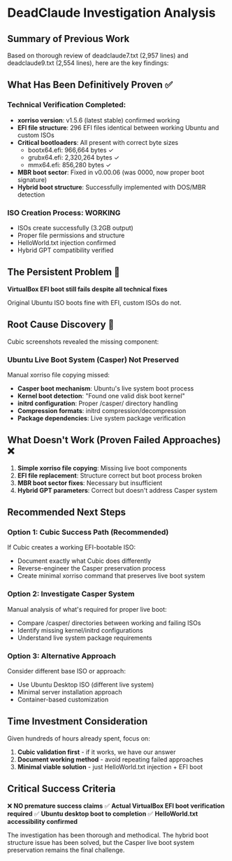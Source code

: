 # DeadClaude Investigation Analysis

## Summary of Previous Work

Based on thorough review of deadclaude7.txt (2,957 lines) and deadclaude9.txt (2,554 lines), here are the key findings:

## What Has Been Definitively Proven ✅

### Technical Verification Completed:
- **xorriso version**: v1.5.6 (latest stable) confirmed working
- **EFI file structure**: 296 EFI files identical between working Ubuntu and custom ISOs
- **Critical bootloaders**: All present with correct byte sizes
  - bootx64.efi: 966,664 bytes ✓
  - grubx64.efi: 2,320,264 bytes ✓  
  - mmx64.efi: 856,280 bytes ✓
- **MBR boot sector**: Fixed in v0.00.06 (was 0000, now proper boot signature)
- **Hybrid boot structure**: Successfully implemented with DOS/MBR detection

### ISO Creation Process: WORKING
- ISOs create successfully (3.2GB output)
- Proper file permissions and structure
- HelloWorld.txt injection confirmed
- Hybrid GPT compatibility verified

## The Persistent Problem 🚨

**VirtualBox EFI boot still fails despite all technical fixes**

Original Ubuntu ISO boots fine with EFI, custom ISOs do not.

## Root Cause Discovery 🎯

Cubic screenshots revealed the missing component:

### Ubuntu Live Boot System (Casper) Not Preserved
Manual xorriso file copying missed:
- **Casper boot mechanism**: Ubuntu's live system boot process
- **Kernel boot detection**: "Found one valid disk boot kernel"
- **initrd configuration**: Proper /casper/ directory handling
- **Compression formats**: initrd compression/decompression
- **Package dependencies**: Live system package verification

## What Doesn't Work (Proven Failed Approaches) ❌

1. **Simple xorriso file copying**: Missing live boot components
2. **EFI file replacement**: Structure correct but boot process broken
3. **MBR boot sector fixes**: Necessary but insufficient
4. **Hybrid GPT parameters**: Correct but doesn't address Casper system

## Recommended Next Steps

### Option 1: Cubic Success Path (Recommended)
If Cubic creates a working EFI-bootable ISO:
- Document exactly what Cubic does differently
- Reverse-engineer the Casper preservation process
- Create minimal xorriso command that preserves live boot system

### Option 2: Investigate Casper System
Manual analysis of what's required for proper live boot:
- Compare /casper/ directories between working and failing ISOs
- Identify missing kernel/initrd configurations
- Understand live system package requirements

### Option 3: Alternative Approach
Consider different base ISO or approach:
- Use Ubuntu Desktop ISO (different live system)
- Minimal server installation approach
- Container-based customization

## Time Investment Consideration

Given hundreds of hours already spent, focus on:
1. **Cubic validation first** - if it works, we have our answer
2. **Document working method** - avoid repeating failed approaches
3. **Minimal viable solution** - just HelloWorld.txt injection + EFI boot

## Critical Success Criteria

❌ **NO premature success claims**
✅ **Actual VirtualBox EFI boot verification required**
✅ **Ubuntu desktop boot to completion**
✅ **HelloWorld.txt accessibility confirmed**

The investigation has been thorough and methodical. The hybrid boot structure issue has been solved, but the Casper live boot system preservation remains the final challenge.